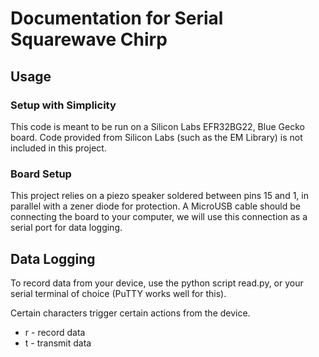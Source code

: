 # Documentation for Serial Squarewave Chirp

## Usage

### Setup with Simplicity

This code is meant to be run on a Silicon Labs EFR32BG22, Blue Gecko board. Code provided from Silicon Labs (such as the EM Library) is not included in this project.

### Board Setup

This project relies on a piezo speaker soldered between pins 15 and 1, in parallel with a zener diode for protection. A MicroUSB cable should be connecting the board to your computer, we will use this connection as a serial port for data logging.

## Data Logging

To record data from your device, use the python script read.py, or your serial terminal of choice (PuTTY works well for this).

Certain characters trigger certain actions from the device.
 * r - record data
 * t - transmit data
